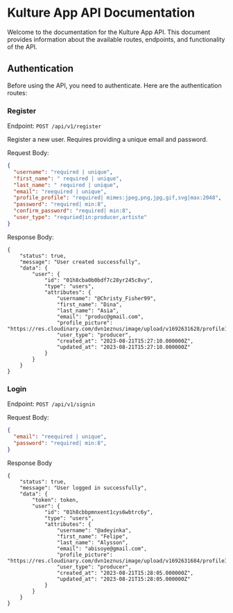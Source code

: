 # Kulture App API Documentation

Welcome to the documentation for the Kulture App API. This document provides information about the available routes, endpoints, and functionality of the API.

## Authentication

Before using the API, you need to authenticate. Here are the authentication routes:

### Register

Endpoint: `POST /api/v1/register`

Register a new user. Requires providing a unique email and password.

Request Body:

```json
{
  "username": "required | unique",
  "first_name": " required | unique",
  "last_name": " required | unique",
  "email": "reequired | unique",
  "profile_profile": "required| mimes:jpeg,png,jpg,gif,svg|max:2048",
  "password": "required| min:8",
  "confirm_password": "required| min:8",
  "user_type": "requried|in:producer,artiste"
}
```

Response Body:

```
{
    "status": true,
    "message": "User created successfully",
    "data": {
        "user": {
            "id": "01h8cba0b0bdf7c28yr245c8vy",
            "type": "users",
            "attributes": {
                "username": "@Christy_Fisher99",
                "first_name": "Dina",
                "last_name": "Asia",
                "email": "produc@gmail.com",
                "profile_picture": "https://res.cloudinary.com/dvn1eznus/image/upload/v1692631628/profileImages/bdompoxhgoqbgsc0g3z4.jpg",
                "user_type": "producer",
                "created_at": "2023-08-21T15:27:10.000000Z",
                "updated_at": "2023-08-21T15:27:10.000000Z"
            }
        }
    }
}
```

### Login

Endpoint: `POST /api/v1/signin`

Request Body:

```json
{
  "email": "reequired | unique",
  "password": "required| min:8",
}
```
Response Body

```
{
    "status": true,
    "message": "User logged in successfully",
    "data": {
        "token": token,
        "user": {
            "id": "01h8cbbpmnxent1cys6wbtrc6y",
            "type": "users",
            "attributes": {
                "username": "@adeyinka",
                "first_name": "Felipe",
                "last_name": "Alysson",
                "email": "abisoye@gmail.com",
                "profile_picture": "https://res.cloudinary.com/dvn1eznus/image/upload/v1692631684/profileImages/acqn3droaneqmfecb5gk.jpg",
                "user_type": "producer",
                "created_at": "2023-08-21T15:28:05.000000Z",
                "updated_at": "2023-08-21T15:28:05.000000Z"
            }
        }
    }
}

